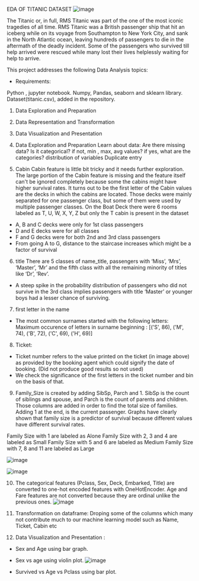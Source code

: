
EDA OF TITANIC DATASET
![image](https://user-images.githubusercontent.com/111189874/189354057-f3d4d656-3923-4660-809c-4031829563dd.png)









The Titanic or, in full, RMS Titanic was part of the one of the most iconic tragedies of all time. RMS Titanic was a British passenger ship that hit an iceberg while on its voyage from Southampton to New York City, and sank in the North Atlantic ocean, leaving hundreds of passengers to die in the aftermath of the deadly incident. Some of the passengers who survived till help arrived were rescued while many lost their lives helplessly waiting for help to arrive.

This project addresses the following Data Analysis topics:
* Requirements:

Python , jupyter notebook.
Numpy, Pandas, seaborn and sklearn library.
Dataset(titanic.csv), added in the repository.

1. Data Exploration and Preparation

2. Data Representation and Transformation

3. Data Visualization and Presentation

4. Data Exploration and Preparation Learn about data: Are there missing data? Is it categorical? if not, min , max, avg values? if yes, what are the categories? distribution of variables Duplicate entry

5. Cabin
Cabin feature is little bit tricky and it needs further exploration. The large portion of the Cabin feature is missing and the feature itself can't be ignored completely because some the cabins might have higher survival rates. It turns out to be the first letter of the Cabin values are the decks in which the cabins are located. Those decks were mainly separated for one passenger class, but some of them were used by multiple passenger classes.
On the Boat Deck there were 6 rooms labeled as T, U, W, X, Y, Z but only the T cabin is present in the dataset
* A, B and C decks were only for 1st class passengers
* D and E decks were for all classes
* F and G decks were for both 2nd and 3rd class passengers
* From going A to G, distance to the staircase increases which might be a factor of survival

6. title
There are 5 classes of name_title, passengers with ‘Miss’, ‘Mrs’, ‘Master’, ‘Mr’ and the fifth class with all the remaining minority of titles like ‘Dr’, ‘Rev’.
* A steep spike in the probability distribution of passengers who did not survive in the 3rd class implies passengers with title ‘Master’ or younger boys had a lesser chance of surviving.

7. first letter in the name
* The most common surnames started with the following letters:
Maximum occurence of letters in surname beginning : [('S', 86), ('M', 74), ('B', 72), ('C', 69), ('H', 69)]

8. Ticket:
* Ticket number refers to the value printed on the ticket (in image above) as provided by the booking agent which could signify the date of booking. (Did not produce good results so not used) 
* We check the significance of the first letters in the ticket number and bin on the basis of that.

9. Family_Size is created by adding SibSp, Parch and 1. SibSp is the count of siblings and spouse, and Parch is the count of parents and children. Those columns are added in order to find the total size of families. Adding 1 at the end, is the current passenger. Graphs have clearly shown that family size is a predictor of survival because different values have different survival rates.

Family Size with 1 are labeled as Alone
Family Size with 2, 3 and 4 are labeled as Small
Family Size with 5 and 6 are labeled as Medium
Family Size with 7, 8 and 11 are labeled as Large


![image](https://user-images.githubusercontent.com/111189874/189106817-73b0ae7b-1e93-4457-be2e-d0fd8bcbdedf.png)



![image](https://user-images.githubusercontent.com/111189874/189106913-e2d19dca-5516-4e08-bc3a-9b41b251f2cf.png)


10. The categorical features (Pclass, Sex, Deck, Embarked, Title) are converted to one-hot encoded features with OneHotEncoder. Age and Fare features are not converted because they are ordinal unlike the previous ones.
![image](https://user-images.githubusercontent.com/111189874/189106132-a4d55293-2b07-42ad-a7f6-415682165cd2.png)


11. Transformation on dataframe: Droping some of the columns which many not contribute much to our machine learning model such as Name, Ticket, Cabin etc

12. Data Visualization and Presentation :
* Sex and Age using bar graph.



* Sex vs age using violin plot.
![image](https://user-images.githubusercontent.com/111189874/189106674-40a893f4-9a08-49d7-8325-3ea2160f0a55.png)



* Survived vs Age vs Pclass using bar plot.
